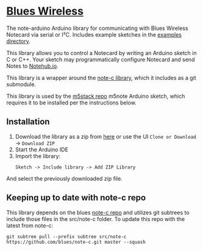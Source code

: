 # [Blues Wireless][blues]

The note-arduino Arduino library for communicating with Blues Wireless Notecard via serial or I²C. Includes example sketches in the [examples directory](examples).

This library allows you to control a Notecard by writing an Arduino sketch in C or C++.
Your sketch may programmatically configure Notecard and send Notes to [Notehub.io][notehub].

This library is a wrapper around the [note-c library][note-c], which it includes as a git submodule.

This library is used by the [m5stack repo][m5stack] m5note Arduino sketch, which requires it to be installed per the instructions below.

## Installation

1. Download the library as a zip from [here][archive] or use the
UI `Clone or Download` -> `Download ZIP`
2. Start the Arduino IDE
3. Import the library:
   ```
   Sketch -> Include library -> Add ZIP Library
   ```
And select the previously downloaded zip file.

## Keeping up to date with note-c repo

This library depends on the blues [note-c repo][note-c] and utilizes
git subtrees to include those files in the src/note-c folder. To
update this repo with the latest from note-c:

```
git subtree pull --prefix subtree src/note-c https://github.com/blues/note-c.git master --squash
```

[blues]: https://blues.com
[notehub]: https://notehub.io
[note-c]: https://github.com/blues/note-c
[m5stack]: https://github.com/blues/m5stack
[archive]: https://github.com/blues/note-arduino/archive/master.zip


